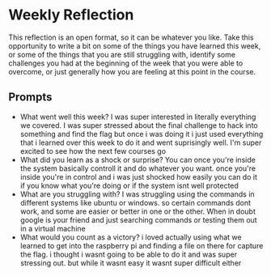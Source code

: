 # Weekly Reflection
This reflection is an open format, so it can be whatever you like. Take this opportunity to write a bit on some of the things you have learned this week, or some of the things that you are still struggling with, identify some challenges you had at the beginning of the week that you were able to overcome, or just generally how you are feeling at this point in the course.

## Prompts
- What went well this week? 
I was super interested in literally everything we covered. I was super stressed about the final challenge to hack into something and find the flag but once i was doing it i just used everything that i learned over this week to do it and went suprisingly well. I'm super excited to see how the next few courses go
- What did you learn as a shock or surprise?
You can once you're inside the system basically controll it and do whatever you want. once you're inside you're in control and i was just shocked how easily you can do it if you know what you're doing or if the system isnt well protected
- What are you struggling with?
I was struggling using the commands in different systems like ubuntu or windows. so certain commands dont work, and some are easier or better in one or the other. When in doubt google is your friend and just searching commands or testing them out in a virtual machine
- What would you count as a victory?
i loved actually using what we learned to get into the raspberry pi and finding a file on there for capture the flag. i thought i wasnt going to be able to do it and was super stressing out. but while it wasnt easy it wasnt super difficult either